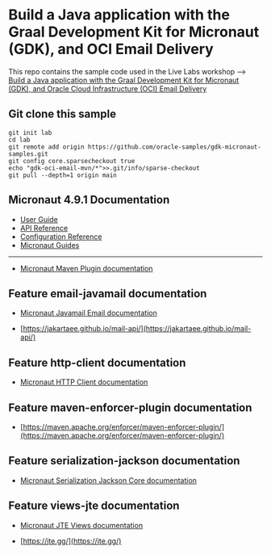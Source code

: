 # Build a Java application with the Graal Development Kit for Micronaut (GDK), and OCI Email Delivery

This repo contains the sample code used in the Live Labs workshop --> [Build a Java application with the Graal Development Kit for Micronaut (GDK), and Oracle Cloud Infrastructure (OCI) Email Delivery](https://livelabs.oracle.com/pls/apex/r/dbpm/livelabs/view-workshop?wid=4001)

## Git clone this sample

``` shell
git init lab
cd lab
git remote add origin https://github.com/oracle-samples/gdk-micronaut-samples.git
git config core.sparsecheckout true
echo "gdk-oci-email-mvn/*">>.git/info/sparse-checkout
git pull --depth=1 origin main
```

## Micronaut 4.9.1 Documentation

- [User Guide](https://docs.micronaut.io/4.9.1/guide/)
- [API Reference](https://docs.micronaut.io/4.9.1/api/)
- [Configuration Reference](https://docs.micronaut.io/4.9.1/guide/configurationreference.html)
- [Micronaut Guides](https://guides.micronaut.io/)
---
- [Micronaut Maven Plugin documentation](https://micronaut-projects.github.io/micronaut-maven-plugin/latest/)
## Feature email-javamail documentation

- [Micronaut Javamail Email documentation](https://micronaut-projects.github.io/micronaut-email/latest/guide/index.html#javamail)

- [https://jakartaee.github.io/mail-api/](https://jakartaee.github.io/mail-api/)


## Feature http-client documentation

- [Micronaut HTTP Client documentation](https://docs.micronaut.io/latest/guide/index.html#nettyHttpClient)


## Feature maven-enforcer-plugin documentation

- [https://maven.apache.org/enforcer/maven-enforcer-plugin/](https://maven.apache.org/enforcer/maven-enforcer-plugin/)


## Feature serialization-jackson documentation

- [Micronaut Serialization Jackson Core documentation](https://micronaut-projects.github.io/micronaut-serialization/latest/guide/)


## Feature views-jte documentation

- [Micronaut JTE Views documentation](https://micronaut-projects.github.io/micronaut-views/latest/guide/#jte)

- [https://jte.gg/](https://jte.gg/)


